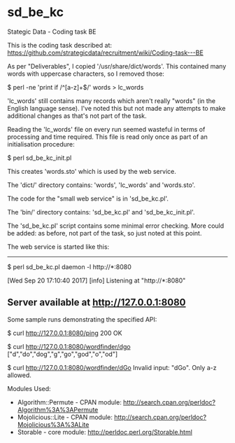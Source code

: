 # sd_be_kc
Stategic Data - Coding task BE

This is the coding task described at: https://github.com/strategicdata/recruitment/wiki/Coding-task---BE

As per "Deliverables", I copied '/usr/share/dict/words'.
This contained many words with uppercase characters, so I removed those:

$ perl -ne 'print if /^[a-z]+$/' words > lc_words

'lc_words' still contains many records which aren't really "words" (in the English language sense).
I've noted this but not made any attempts to make additional changes as that's not part of the task.

Reading the 'lc_words' file on every run seemed wasteful in terms of processing and time required.
This file is read only once as part of an initialisation procedure:

$ perl sd_be_kc_init.pl

This creates 'words.sto' which is used by the web service.

The 'dict/' directory contains: 'words', 'lc_words' and 'words.sto'.

The code for the "small web service" is in 'sd_be_kc.pl'.

The 'bin/' directory contains: 'sd_be_kc.pl' and 'sd_be_kc_init.pl'.

The 'sd_be_kc.pl' script contains some minimal error checking.
More could be added: as before, not part of the task, so just noted at this point.

The web service is started like this:

---------------------------------------------------------------
$ perl sd_be_kc.pl daemon -l http://*:8080

[Wed Sep 20 17:10:40 2017] [info] Listening at "http://*:8080"

Server available at http://127.0.0.1:8080
---------------------------------------------------------------

Some sample runs demonstrating the specified API:

$ curl http://127.0.0.1:8080/ping
200 OK

$ curl http://127.0.0.1:8080/wordfinder/dgo
["d","do","dog","g","go","god","o","od"]

$ curl http://127.0.0.1:8080/wordfinder/dGo
Invalid input: "dGo". Only a-z allowed.

Modules Used:

* Algorithm::Permute - CPAN module: http://search.cpan.org/perldoc?Algorithm%3A%3APermute
* Mojolicious::Lite - CPAN module: http://search.cpan.org/perldoc?Mojolicious%3A%3ALite
* Storable - core module: http://perldoc.perl.org/Storable.html

